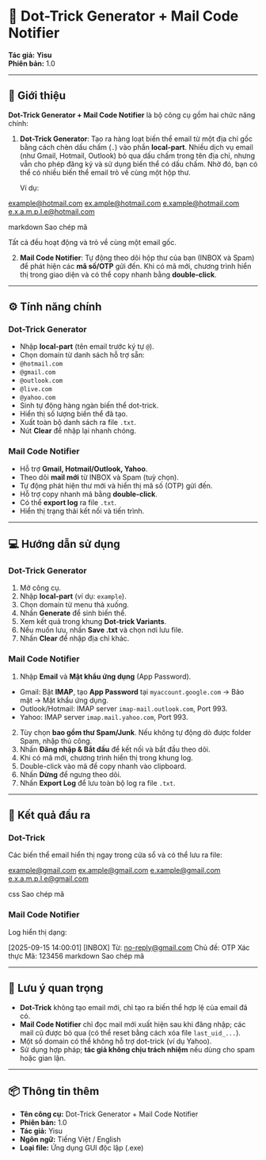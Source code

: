 # 📖 Dot-Trick Generator + Mail Code Notifier

**Tác giả:** **Yisu**  
**Phiên bản:** 1.0  

---

## 📝 Giới thiệu
**Dot-Trick Generator + Mail Code Notifier** là bộ công cụ gồm hai chức năng chính:

1. **Dot-Trick Generator**: Tạo ra hàng loạt biến thể email từ một địa chỉ gốc bằng cách chèn dấu chấm (`.`) vào phần **local-part**. Nhiều dịch vụ email (như Gmail, Hotmail, Outlook) bỏ qua dấu chấm trong tên địa chỉ, nhưng vẫn cho phép đăng ký và sử dụng biến thể có dấu chấm. Nhờ đó, bạn có thể có nhiều biến thể email trỏ về cùng một hộp thư.

   Ví dụ:

example@hotmail.com
ex.ample@hotmail.com
e.xample@hotmail.com
e.x.a.m.p.l.e@hotmail.com

markdown
Sao chép mã

Tất cả đều hoạt động và trỏ về cùng một email gốc.

2. **Mail Code Notifier**: Tự động theo dõi hộp thư của bạn (INBOX và Spam) để phát hiện các **mã số/OTP** gửi đến. Khi có mã mới, chương trình hiển thị trong giao diện và có thể copy nhanh bằng **double-click**.

---

## ⚙️ Tính năng chính

### Dot-Trick Generator
- Nhập **local-part** (tên email trước ký tự `@`).  
- Chọn domain từ danh sách hỗ trợ sẵn:  
- `@hotmail.com`  
- `@gmail.com`  
- `@outlook.com`  
- `@live.com`  
- `@yahoo.com`  
- Sinh tự động hàng ngàn biến thể dot-trick.  
- Hiển thị số lượng biến thể đã tạo.  
- Xuất toàn bộ danh sách ra file `.txt`.  
- Nút **Clear** để nhập lại nhanh chóng.

### Mail Code Notifier
- Hỗ trợ **Gmail, Hotmail/Outlook, Yahoo**.  
- Theo dõi **mail mới** từ INBOX và Spam (tuỳ chọn).  
- Tự động phát hiện thư mới và hiển thị mã số (OTP) gửi đến.  
- Hỗ trợ copy nhanh mã bằng **double-click**.  
- Có thể **export log** ra file `.txt`.  
- Hiển thị trạng thái kết nối và tiến trình.

---

## 💻 Hướng dẫn sử dụng

### Dot-Trick Generator
1. Mở công cụ.  
2. Nhập **local-part** (ví dụ: `example`).  
3. Chọn domain từ menu thả xuống.  
4. Nhấn **Generate** để sinh biến thể.  
5. Xem kết quả trong khung **Dot-trick Variants**.  
6. Nếu muốn lưu, nhấn **Save .txt** và chọn nơi lưu file.  
7. Nhấn **Clear** để nhập địa chỉ khác.

### Mail Code Notifier
1. Nhập **Email** và **Mật khẩu ứng dụng** (App Password).  
- Gmail: Bật **IMAP**, tạo **App Password** tại `myaccount.google.com` → Bảo mật → Mật khẩu ứng dụng.  
- Outlook/Hotmail: IMAP server `imap-mail.outlook.com`, Port 993.  
- Yahoo: IMAP server `imap.mail.yahoo.com`, Port 993.  
2. Tùy chọn **bao gồm thư Spam/Junk**. Nếu không tự động dò được folder Spam, nhập thủ công.  
3. Nhấn **Đăng nhập & Bắt đầu** để kết nối và bắt đầu theo dõi.  
4. Khi có mã mới, chương trình hiển thị trong khung log.  
5. Double-click vào mã để copy nhanh vào clipboard.  
6. Nhấn **Dừng** để ngưng theo dõi.  
7. Nhấn **Export Log** để lưu toàn bộ log ra file `.txt`.

---

## 📂 Kết quả đầu ra

### Dot-Trick
Các biến thể email hiển thị ngay trong cửa sổ và có thể lưu ra file:

example@gmail.com
ex.ample@gmail.com
e.xample@gmail.com
e.x.a.m.p.l.e@gmail.com

css
Sao chép mã

### Mail Code Notifier
Log hiển thị dạng:

[2025-09-15 14:00:01] [INBOX] Từ: no-reply@gmail.com
Chủ đề: OTP Xác thực
Mã: 123456
markdown
Sao chép mã

---

## 📌 Lưu ý quan trọng
- **Dot-Trick** không tạo email mới, chỉ tạo ra biến thể hợp lệ của email đã có.  
- **Mail Code Notifier** chỉ đọc mail mới xuất hiện sau khi đăng nhập; các mail cũ được bỏ qua (có thể reset bằng cách xóa file `last_uid_...`).  
- Một số domain có thể không hỗ trợ dot-trick (ví dụ Yahoo).  
- Sử dụng hợp pháp; **tác giả không chịu trách nhiệm** nếu dùng cho spam hoặc gian lận.

---

## 📦 Thông tin thêm
- **Tên công cụ:** Dot-Trick Generator + Mail Code Notifier  
- **Phiên bản:** 1.0  
- **Tác giả:** Yisu  
- **Ngôn ngữ:** Tiếng Việt / English  
- **Loại file:** Ứng dụng GUI độc lập (.exe) 